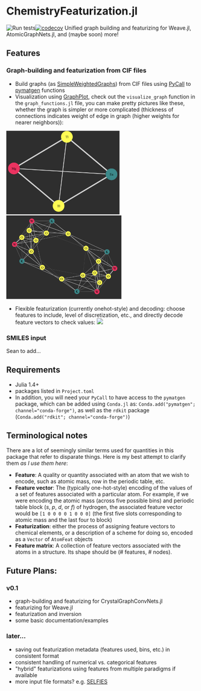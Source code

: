 # ChemistryFeaturization.jl
![Run tests](https://github.com/aced-differentiate/ChemistryFeaturization.jl/workflows/Run%20tests/badge.svg)[![codecov](https://codecov.io/gh/aced-differentiate/ChemistryFeaturization.jl/branch/master/graph/badge.svg)](https://codecov.io/gh/aced-differentiate/ChemistryFeaturization.jl)
Unified graph building and featurizing for Weave.jl, AtomicGraphNets.jl, and (maybe soon) more!

## Features

### Graph-building and featurization from CIF files
* Build graphs (as [SimpleWeightedGraphs](https://github.com/JuliaGraphs/SimpleWeightedGraphs.jl)) from CIF files using [PyCall](https://github.com/JuliaPy/PyCall.jl) to [pymatgen](https://pymatgen.org) functions
* Visualization using [GraphPlot](https://github.com/JuliaGraphs/GraphPlot.jl), check out the `visualize_graph` function in the `graph_functions.jl` file, you can make pretty pictures like these, whether the graph is simpler or more complicated (thickness of connections indicates weight of edge in graph (higher weights for nearer neighbors)):

<img src="img/graph_EuMgTl2.png" alt="graph_EuMgTl2" width="300" height="221"><img src="img/graph_K4W4O14.png" alt="graph_K4W414O14" width="305" height="221">

* Flexible featurization (currently onehot-style) and decoding: choose features to include, level of discretization, etc., and directly decode feature vectors to check values:
![](img/featurize_demo.gif)

### SMILES input
Sean to add...

## Requirements
* Julia 1.4+
* packages listed in `Project.toml`
* In addition, you will need your `PyCall` to have access to the `pymatgen` package, which can be added using `Conda.jl` as: `Conda.add("pymatgen"; channel="conda-forge")`, as well as the `rdkit` package (`Conda.add("rdkit"; channel="conda-forge")`)

## Terminological notes
There are a lot of seemingly similar terms used for quantities in this package that refer to disparate things. Here is my best attempt to clarify them _as I use them here_:
* **Feature**: A quality or quantity associated with an atom that we wish to encode, such as atomic mass, row in the periodic table, etc.
* **Feature vector**: The (typically one-hot-style) encoding of the values of a set of features associated with a particular atom. For example, if we were encoding the atomic mass (across five possible bins) and periodic table block (_s_, _p_, _d_, or _f_) of hydrogen, the associated feature vector would be `[1 0 0 0 0 1 0 0 0]` (the first five slots corresponding to atomic mass and the last four to block)
* **Featurization**: either the process of assigning feature vectors to chemical elements, or a description of a scheme for doing so, encoded as a `Vector` of `AtomFeat` objects
* **Feature matrix**: A collection of feature vectors associated with the atoms in a structure. Its shape should be (# features, # nodes).

## Future Plans:
### v0.1
* graph-building and featurizing for CrystalGraphConvNets.jl
* featurizing for Weave.jl
* featurization and inversion
* some basic documentation/examples

### later...
* saving out featurization metadata (features used, bins, etc.) in consistent format
* consistent handling of numerical vs. categorical features
* "hybrid" featurizations using features from multiple paradigms if available
* more input file formats? e.g. [SELFIES](https://github.com/aspuru-guzik-group/selfies)

